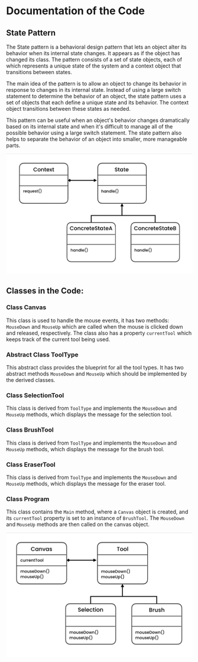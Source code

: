 # Documentation of the Code

## State Pattern

The State pattern is a behavioral design pattern that lets an object alter its behavior when its internal state changes. It appears as if the object has changed its class. The pattern consists of a set of state objects, each of which represents a unique state of the system and a context object that transitions between states.

The main idea of the pattern is to allow an object to change its behavior in response to changes in its internal state. Instead of using a large switch statement to determine the behavior of an object, the state pattern uses a set of objects that each define a unique state and its behavior. The context object transitions between these states as needed.

This pattern can be useful when an object's behavior changes dramatically based on its internal state and when it's difficult to manage all of the possible behavior using a large switch statement. The state pattern also helps to separate the behavior of an object into smaller, more manageable parts.

![State Pattern Diagram](state_pattern_diagram.jpg)

## Classes in the Code:

### Class Canvas
This class is used to handle the mouse events, it has two methods: `MouseDown` and `MouseUp` which are called when the mouse is clicked down and released, respectively. The class also has a property `currentTool` which keeps track of the current tool being used.

### Abstract Class ToolType
This abstract class provides the blueprint for all the tool types. It has two abstract methods `MouseDown` and `MouseUp` which should be implemented by the derived classes.

### Class SelectionTool
This class is derived from `ToolType` and implements the `MouseDown` and `MouseUp` methods, which displays the message for the selection tool.

### Class BrushTool
This class is derived from `ToolType` and implements the `MouseDown` and `MouseUp` methods, which displays the message for the brush tool.

### Class EraserTool
This class is derived from `ToolType` and implements the `MouseDown` and `MouseUp` methods, which displays the message for the eraser tool.

### Class Program
This class contains the `Main` method, where a `Canvas` object is created, and its `currentTool` property is set to an instance of `BrushTool`. The `MouseDown` and `MouseUp` methods are then called on the canvas object.

![Class Diagram](class_diagram.jpg)

